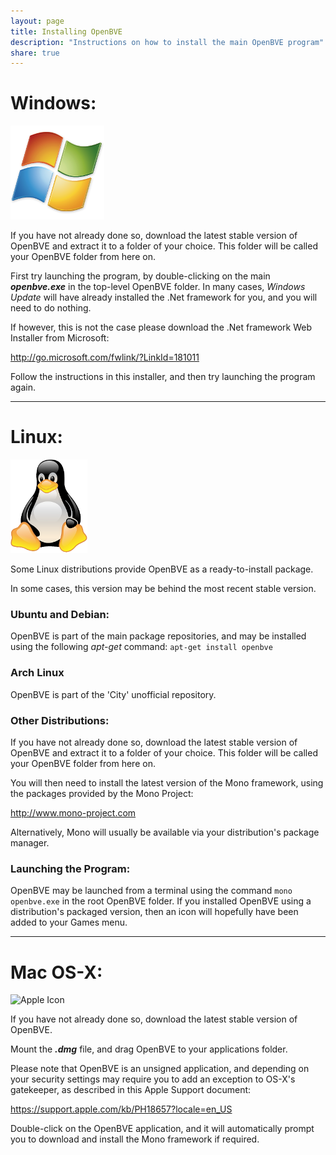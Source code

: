 ```yaml
---
layout: page
title: Installing OpenBVE
description: "Instructions on how to install the main OpenBVE program"
share: true
---
```


# Windows:

<img src="/images/windows.png" alt="Windows Icon">

If you have not already done so, download the latest stable version of OpenBVE and extract it to a folder of your choice. This folder will be called your OpenBVE folder from here on. 

First try launching the program, by double-clicking on the main **_openbve.exe_** in the top-level OpenBVE folder.
In many cases, _Windows Update_ will have already installed the .Net framework for you, and you will need to do nothing.

If however, this is not the case please download the .Net framework Web Installer from Microsoft: 

<a href="http://go.microsoft.com/fwlink/?LinkId=181011" class="btn btn-info">http://go.microsoft.com/fwlink/?LinkId=181011</a>

Follow the instructions in this installer, and then try launching the program again.

---

# Linux:

<img src="/images/linux.png" alt="Windows Icon">

Some Linux distributions provide OpenBVE as a ready-to-install package. 

In some cases, this version may be behind the most recent stable version. 

### Ubuntu and Debian:
OpenBVE is part of the main package repositories, and may be installed using the following *apt-get* command:
```apt-get install openbve```


### Arch Linux
OpenBVE is part of the 'City' unofficial repository.

### Other Distributions:
If you have not already done so, download the latest stable version of OpenBVE and extract it to a folder of your choice. This folder will be called your OpenBVE folder from here on. 

You will then need to install the latest version of the Mono framework, using the packages provided by the Mono Project:

<a href="http://www.mono-project.com" class="btn btn-info">http://www.mono-project.com</a>

Alternatively, Mono will usually be available via your distribution's package manager.


### Launching the Program:
OpenBVE may be launched from a terminal using the command `mono openbve.exe` in the root OpenBVE folder.
If you installed OpenBVE using a distribution's packaged version, then an icon will hopefully have been added to your Games menu.

---

# Mac OS-X:

<img src="/images/apple.png" alt="Apple Icon">

If you have not already done so, download the latest stable version of OpenBVE.

Mount the **_.dmg_** file, and drag OpenBVE to your applications folder.

Please note that OpenBVE is an unsigned application, and depending on your security settings may require you to add an exception to OS-X's gatekeeper, as described in this Apple Support document:

<https://support.apple.com/kb/PH18657?locale=en_US>

Double-click on the OpenBVE application, and it will automatically prompt you to download and install the Mono framework if required.